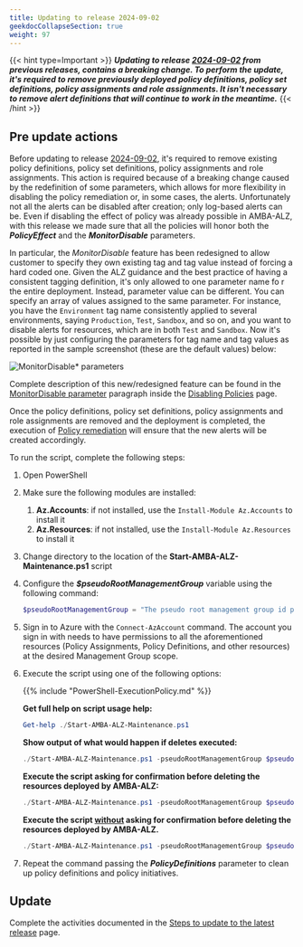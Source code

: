 ```yaml
---
title: Updating to release 2024-09-02
geekdocCollapseSection: true
weight: 97
---
```


{{< hint type=Important >}}
**_Updating to release [2024-09-02](../../Whats-New#2024-09-02) from previous releases, contains a breaking change. To perform the update, it's required to remove previously deployed policy definitions, policy set definitions, policy assignments and role assignments. It isn't necessary to remove alert definitions that will continue to work in the meantime._**</ins>
{{< /hint >}}

## Pre update actions

Before updating to release [2024-09-02](../../Whats-New#2024-09-02), it's required to remove existing policy definitions, policy set definitions, policy assignments and role assignments. This action is required because of a breaking change caused by the redefinition of some parameters, which allows for more flexibility in disabling the policy remediation or, in some cases, the alerts. Unfortunately not all the alerts can be disabled after creation; only log-based alerts can be. Even if disabling the effect of policy was already possible in AMBA-ALZ, with this release we made sure that all the policies will honor both the **_PolicyEffect_** and the **_MonitorDisable_** parameters.

In particular, the _MonitorDisable_ feature has been redesigned to allow customer to specify they own existing tag and tag value instead of forcing a hard coded one. Given the ALZ guidance and the best practice of having a consistent tagging definition, it's only allowed to one parameter name fo r the entire deployment. Instead, parameter value can be different. You can specify an array of values assigned to the same parameter. For instance, you have the `Environment` tag name consistently applied to several environments, saying `Production`, `Test`, `Sandbox`, and so on, and you want to disable alerts for resources, which are in both `Test` and `Sandbox`. Now it's possible by just configuring the parameters for tag name and tag values as reported in the sample screenshot (these are the default values) below:

![MonitorDisable* parameters](../../media/MonitorDisableParams.png)

Complete description of this new/redesigned feature can be found in the [MonitorDisable parameter](../../Disabling-Policies#monitordisable-parameter) paragraph inside the [Disabling Policies](../../Disabling-Policies) page.

Once the policy definitions, policy set definitions, policy assignments and role assignments are removed and the deployment is completed, the execution of [Policy remediation](../../deploy/Remediate-Policies) will ensure that the new alerts will be created accordingly.

To run the script, complete the following steps:

1. Open PowerShell
2. Make sure the following modules are installed:
   1. **Az.Accounts**: if not installed, use the `Install-Module Az.Accounts` to install it
   2. **Az.Resources**: if not installed, use the `Install-Module Az.Resources` to install it
3. Change directory to the location of the **Start-AMBA-ALZ-Maintenance.ps1** script
4. Configure the **_$pseudoRootManagementGroup_** variable using the following command:

   ```powershell
   $pseudoRootManagementGroup = "The pseudo root management group id parenting the Platform and Landing Zones management groups"
   ```

5. Sign in to Azure with the `Connect-AzAccount` command. The account you sign in with needs to have permissions to all the aforementioned resources (Policy Assignments, Policy Definitions, and other resources) at the desired Management Group scope.
6. Execute the script using one of the following options:

   {{% include "PowerShell-ExecutionPolicy.md" %}}

   **Get full help on script usage help:**

   ```powershell
   Get-help ./Start-AMBA-ALZ-Maintenance.ps1
   ```

   **Show output of what would happen if deletes executed:**

   ```powershell
   ./Start-AMBA-ALZ-Maintenance.ps1 -pseudoRootManagementGroup $pseudoRootManagementGroup -cleanItems PolicyAssignments -WhatIf
   ```

   **Execute the script asking for confirmation before deleting the resources deployed by AMBA-ALZ:**

   ```powershell
   ./Start-AMBA-ALZ-Maintenance.ps1 -pseudoRootManagementGroup $pseudoRootManagementGroup -cleanItems PolicyAssignments
   ```

   **Execute the script <ins>without</ins> asking for confirmation before deleting the resources deployed by AMBA-ALZ.**

   ```powershell
   ./Start-AMBA-ALZ-Maintenance.ps1 -pseudoRootManagementGroup $pseudoRootManagementGroup -cleanItems PolicyAssignments -Confirm:$false
   ```

7. Repeat the command passing the **_PolicyDefinitions_** parameter to clean up policy definitions and policy initiatives.

## Update

Complete the activities documented in the [Steps to update to the latest release](.._index#steps-to-update-to-the-latest-release) page.
